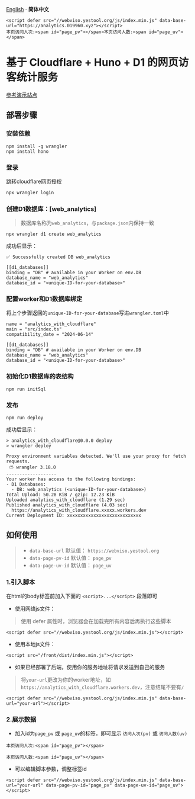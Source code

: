 [English](./README_en.md) · **简体中文**
```
<script defer src="//webviso.yestool.org/js/index.min.js" data-base-url="https://analytics.019960.xyz"></script>
本页访问人次:<span id="page_pv"></span>本页访问人数:<span id="page_uv"></span>
```
# 基于 Cloudflare + Huno + D1 的网页访客统计服务

[参考演示站点](https://webviso.yestool.org/)

## 部署步骤

### 安装依赖

```
npm install -g wrangler
npm install hono
```

### 登录

跳转cloudflare网页授权
```bash
npx wrangler login
```

### 创建D1数据库：[web_analytics]

> 数据库名称为`web_analytics`，与`package.json`内保持一致

```
npx wrangler d1 create web_analytics
```

成功后显示：
```
✅ Successfully created DB web_analytics

[[d1_databases]]
binding = "DB" # available in your Worker on env.DB
database_name = "web_analytics"
database_id = "<unique-ID-for-your-database>"
```

### 配置worker和D1数据库绑定

将上个步骤返回的`unique-ID-for-your-database`写进`wrangler.toml`中

```
name = "analytics_with_cloudflare"
main = "src/index.ts"
compatibility_date = "2024-06-14"

[[d1_databases]]
binding = "DB" # available in your Worker on env.DB
database_name = "web_analytics"
database_id = "<unique-ID-for-your-database>"
```


### 初始化D1数据库的表结构

```
npm run initSql
```


### 发布

```
npm run deploy
```

成功后显示：
```
> analytics_with_cloudflare@0.0.0 deploy
> wrangler deploy

Proxy environment variables detected. We'll use your proxy for fetch requests.
 ⛅️ wrangler 3.18.0
-------------------
Your worker has access to the following bindings:
- D1 Databases:
  - DB: web_analytics (<unique-ID-for-your-database>)
Total Upload: 50.28 KiB / gzip: 12.23 KiB
Uploaded analytics_with_cloudflare (1.29 sec)
Published analytics_with_cloudflare (4.03 sec)
  https://analytics_with_cloudflare.xxxxx.workers.dev
Current Deployment ID: xxxxxxxxxxxxxxxxxxxxxxxxxxxx
```


## 如何使用
> - `data-base-url` 默认值： `https://webviso.yestool.org`
> - `data-page-pv-id` 默认值： `page_pv`
> - `data-page-uv-id` 默认值： `page_uv`
### 1.引入脚本
在html的body标签前加入下面的 `<script>...</script>` 段落即可

- 使用网络js文件：
> 使用 defer 属性时，浏览器会在加载完所有内容后再执行这些脚本
```
<script defer src="//webviso.yestool.org/js/index.min.js"></script>
```
- 使用本地js文件：
```
<script src="/front/dist/index.min.js"></script>
```
- 如果已经部署了后端，使用你的服务地址将请求发送到自己的服务
> 将`your-url`更改为你的worker地址，如`https://analytics_with_cloudflare.workers.dev`，注意结尾不要有`/`

```
<script defer src="//webviso.yestool.org/js/index.min.js" data-base-url="your-url"></script>
```

### 2.展示数据

- 加入id为`page_pv` 或 `page_uv`的标签，即可显示 `访问人次(pv)` 或 `访问人数(uv)`
```
本页访问人次:<span id="page_pv"></span>

本页访问人数:<span id="page_uv"></span>
```
- 可以编辑脚本参数，调整标签id
```
<script defer src="//webviso.yestool.org/js/index.min.js" data-base-url="your-url" data-page-pv-id="page_pv" data-page-uv-id="page_uv"></script>
```


